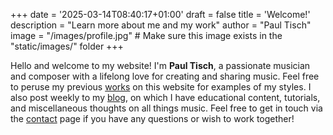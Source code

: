+++
date = '2025-03-14T08:40:17+01:00'
draft = false
title = 'Welcome!'
description = "Learn more about me and my work"
author = "Paul Tisch"
image = "/images/profile.jpg"  # Make sure this image exists in the "static/images/" folder
+++

Hello and welcome to my website! I'm **Paul Tisch**, a passionate musician and composer with a lifelong love for creating and sharing music. Feel free to peruse my previous [works](/works/) on this website for examples of my styles. I also post weekly to my [blog](/blog/), on which I have educational content, tutorials, and miscellaneous thoughts on all things music. Feel free to get in touch via the [contact](/contact/) page if you have any questions or wish to work together!

